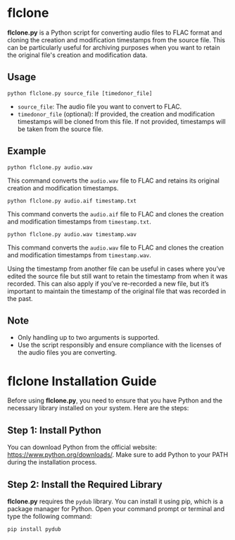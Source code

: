 # flclone

**flclone.py** is a Python script for converting audio files to FLAC format and cloning the creation and modification timestamps from the source file. 
This can be particularly useful for archiving purposes when you want to retain the original file's creation and modification data.

## Usage

```
python flclone.py source_file [timedonor_file]
```

- `source_file`: The audio file you want to convert to FLAC.
- `timedonor_file` (optional): If provided, the creation and modification timestamps will be cloned from this file. If not provided, timestamps will be taken from the source file.

## Example

```
python flclone.py audio.wav
```

This command converts the `audio.wav` file to FLAC and retains its original creation and modification timestamps.

```
python flclone.py audio.aif timestamp.txt
```
This command converts the `audio.aif` file to FLAC and clones the creation and modification timestamps from `timestamp.txt`.
```
python flclone.py audio.wav timestamp.wav
```
This command converts the `audio.wav` file to FLAC and clones the creation and modification timestamps from `timestamp.wav`.

Using the timestamp from another file can be useful in cases where you’ve edited the source file but still want to retain the timestamp from when it was recorded. 
This can also apply if you’ve re-recorded a new file, but it’s important to maintain the timestamp of the original file that was recorded in the past.



## Note

- Only handling up to two arguments is supported.
- Use the script responsibly and ensure compliance with the licenses of the audio files you are converting.

# flclone Installation Guide

Before using **flclone.py**, you need to ensure that you have Python and the necessary library installed on your system. Here are the steps:

## Step 1: Install Python

You can download Python from the official website: https://www.python.org/downloads/. Make sure to add Python to your PATH during the installation process.

## Step 2: Install the Required Library

**flclone.py** requires the `pydub` library. You can install it using pip, which is a package manager for Python. Open your command prompt or terminal and type the following command:

```python
pip install pydub
